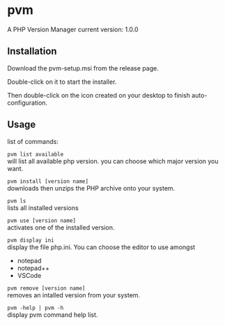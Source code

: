 # pvm
A PHP Version Manager
current version: 1.0.0

## Installation
Download the pvm-setup.msi from the release page.

Double-click on it to start the installer.

Then double-click on the icon created on your desktop to finish auto-configuration.


## Usage
list of commands:

`pvm list available`  
will list all available php version. you can choose which major version you want.

`pvm install [version name]`  
downloads then unzips the PHP archive onto your system.

`pvm ls`  
lists all installed versions

`pvm use [version name]`  
activates one of the installed version.

`pvm display ini`  
display the file php.ini. You can choose the editor to use amongst 
  - notepad
  - notepad++
  - VSCode

`pvm remove [version name]`  
removes an intalled version from your system.

`pvm -help | pvm -h`  
display pvm command help list.